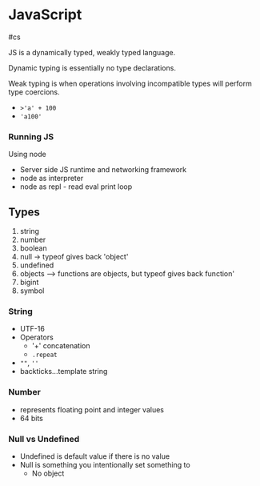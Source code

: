 # JavaScript
#cs 

JS is a dynamically typed, weakly typed language. 

Dynamic typing is essentially no type declarations. 

Weak typing is when operations involving incompatible types will perform type coercions. 
- `>'a' + 100`
- `'a100'`

### Running JS

Using node
- Server side JS runtime and networking framework
- node as interpreter
- node as repl - read eval print loop



## Types

1. string
2. number
3. boolean
4. null -> typeof gives back 'object'
5. undefined
6. objects --> functions are objects, but typeof gives back function'
7. bigint
8. symbol


### String

- UTF-16
- Operators
	- '+' concatenation
	- `.repeat` 
- `""`, `''`
- backticks...template string


### Number

- represents floating point and integer values
- 64 bits


### Null vs Undefined

- Undefined is default value if there is no value
- Null is something you intentionally set something to
	- No object